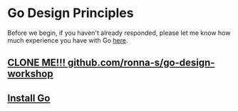 # Go Design Principles

Before we begin, if you haven't already responded, please let me know how much experience you have with Go [here](https://app.sli.do/event/tgu7SLjYAN2HjKmCHEiAMt/embed/polls/8248e31f-b970-4ddb-953e-d26fbf678fa6).

## [CLONE ME!!! github.com/ronna-s/go-design-workshop](github.com/ronna-s/go-design-workshop) 

## [Install Go](https://go.dev/dl/)
